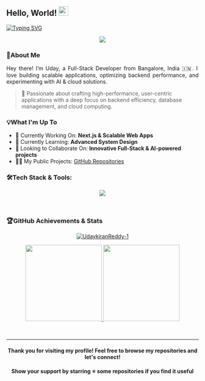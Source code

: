 ## Hello, World!  <img src="https://media.giphy.com/media/hvRJCLFzcasrR4ia7z/giphy.gif" width="25">
<!-- <p align="left"> <img src="https://komarev.com/ghpvc/?username=UdaykiranReddy-1&label=Profile%20views&color=0e75b6&style=flat" alt="UdaykiranReddy-1" /> </p> -->

[![Typing SVG](https://readme-typing-svg.herokuapp.com?color=FFFFFF&center=true&vCenter=true&height=60&width=1000&lines=I+am+Uday+Kiran+Reddy+N;A+FullStack+Developer;A+Learner;A+Data+Enthusiast;A+Code+Lover)](https://git.io/typing-svg)

<p align="center">
  <a href="mailto:uday410ry@gmail.com" target="blank"><img align="center" src="https://img.shields.io/badge/gmail-D14836?&style=for-the-badge&logo=gmail&logoColor=white" /></a>
</p> 

### 👋About Me

<p align="justify">Hey there! I’m Uday, a Full-Stack Developer from Bangalore, India 🇮🇳. I love building scalable applications, optimizing backend performance, and experimenting with AI & cloud solutions.

> 🚀 Passionate about crafting high-performance, user-centric applications with a deep focus on backend efficiency, database management, and cloud computing. </p>

<!-- <img align="right" alt="GIF" src="https://github.com/UdaykiranReddy-1/UdaykiranReddy-1/blob/master/code.gif" width="500" height="320" /> -->

 
### 💡What I'm Up To
- 🔭 Currently Working On: **Next.js & Scalable Web Apps**
- 🌱 Currently Learning: **Advanced System Design**
- 👯 Looking to Collaborate On: **Innovative Full-Stack & AI-powered projects**
- 👨‍💻 My Public Projects: [GitHub Repositories](https://github.com/UdaykiranReddy-1?tab=repositories)

### 🛠️Tech Stack & Tools:
<p align="center"> 
  <img src="https://skillicons.dev/icons?i=aws,vercel,c,cpp,java,py,go,solidity,git,github,html,css,tailwind,js,ts,nodejs,react,vite,express,spring,nextjs,mongodb,mysql,postgres,redis,firebase,sqlite,docker,kubernetes,gitlab,jenkins,nginx,kafka,rabbitmq,linux,windows,vscode,md,npm,figma,regex,postman&perline=15&theme=dark"/>
</p>
<br />

### 🏆GitHub Achievements & Stats
<p align="center"> <a href="https://github.com/ryo-ma/github-profile-trophy"><img src="https://github-profile-trophy.vercel.app/?username=UdaykiranReddy-1" alt="UdaykiranReddy-1" /></a> </p>
<p align="center">
<a href="https://github.com/UdaykiranReddy-1">
    <img src="https://github-readme-stats.vercel.app/api?username=UdaykiranReddy-1&show_icons=true&title_color=ffc857&icon_color=8ac926&text_color=daf7dc&bg_color=151515&count_private=true&include_all_commits=false" style="height:200px;" />
  </a>
  <a href="https://github.com/UdaykiranReddy-1">
    <img src="https://github-readme-stats.vercel.app/api/top-langs/?username=UdaykiranReddy-1&&langs_count=8&layout=compact&title_color=ffc857&icon_color=8ac926&text_color=daf7dc&bg_color=151515" style="height:200px;"/>
  </a>
</p>
</div>
<br />
<hr />


<h4 align="center"> Thank you for visiting my profile! Feel free to browse my repositories and let's connect!  </h4>
<h4 align="center"> Show your support by starring ⭐ some repositories if you find it useful </h4>



